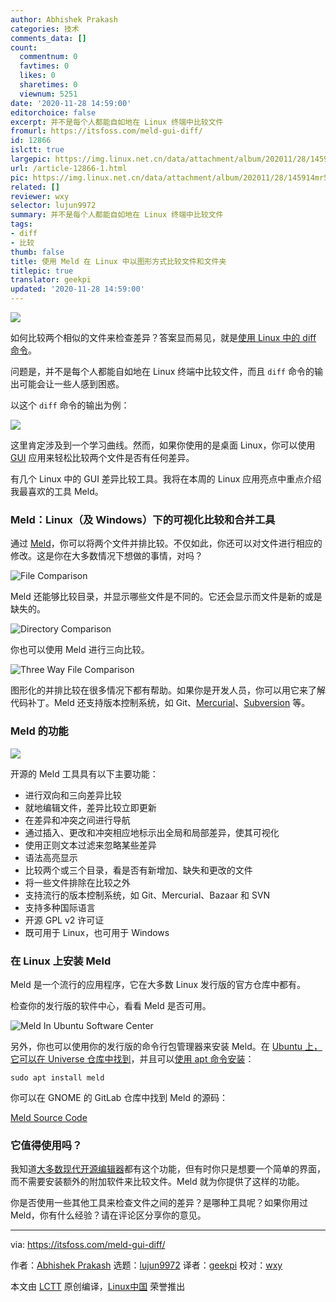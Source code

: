 ```yaml
---
author: Abhishek Prakash
categories: 技术
comments_data: []
count:
  commentnum: 0
  favtimes: 0
  likes: 0
  sharetimes: 0
  viewnum: 5251
date: '2020-11-28 14:59:00'
editorchoice: false
excerpt: 并不是每个人都能自如地在 Linux 终端中比较文件
fromurl: https://itsfoss.com/meld-gui-diff/
id: 12866
islctt: true
largepic: https://img.linux.net.cn/data/attachment/album/202011/28/145914mr5zcl2wnns8rj5j.jpg
url: /article-12866-1.html
pic: https://img.linux.net.cn/data/attachment/album/202011/28/145914mr5zcl2wnns8rj5j.jpg.thumb.jpg
related: []
reviewer: wxy
selector: lujun9972
summary: 并不是每个人都能自如地在 Linux 终端中比较文件
tags:
- diff
- 比较
thumb: false
title: 使用 Meld 在 Linux 中以图形方式比较文件和文件夹
titlepic: true
translator: geekpi
updated: '2020-11-28 14:59:00'
---
```


![](/data/attachment/album/202011/28/145914mr5zcl2wnns8rj5j.jpg)


如何比较两个相似的文件来检查差异？答案显而易见，就是[使用 Linux 中的 diff 命令](https://linuxhandbook.com/diff-command/)。


问题是，并不是每个人都能自如地在 Linux 终端中比较文件，而且 `diff` 命令的输出可能会让一些人感到困惑。


以这个 `diff` 命令的输出为例：


![](/data/attachment/album/202011/28/150137anmhkwoqpqd2cfnc.png)


这里肯定涉及到一个学习曲线。然而，如果你使用的是桌面 Linux，你可以使用 [GUI](https://itsfoss.com/gui-cli-tui/) 应用来轻松比较两个文件是否有任何差异。


有几个 Linux 中的 GUI 差异比较工具。我将在本周的 Linux 应用亮点中重点介绍我最喜欢的工具 Meld。


### Meld：Linux（及 Windows）下的可视化比较和合并工具


通过 [Meld](https://meldmerge.org)，你可以将两个文件并排比较。不仅如此，你还可以对文件进行相应的修改。这是你在大多数情况下想做的事情，对吗？


![File Comparison](/data/attachment/album/202011/28/145956hp3qpa52ypudtw95.png)


Meld 还能够比较目录，并显示哪些文件是不同的。它还会显示而文件是新的或是缺失的。


![Directory Comparison](/data/attachment/album/202011/28/150003ovv6gs6iwyzzygsd.png)


你也可以使用 Meld 进行三向比较。


![Three Way File Comparison](/data/attachment/album/202011/28/150010saxeegieehleo2cm.png)


图形化的并排比较在很多情况下都有帮助。如果你是开发人员，你可以用它来了解代码补丁。Meld 还支持版本控制系统，如 Git、[Mercurial](https://www.mercurial-scm.org/)、[Subversion](https://subversion.apache.org/) 等。


### Meld 的功能


![](/data/attachment/album/202011/28/150014rj3vhvl9vijhmj9i.png)


开源的 Meld 工具具有以下主要功能：


* 进行双向和三向差异比较
* 就地编辑文件，差异比较立即更新
* 在差异和冲突之间进行导航
* 通过插入、更改和冲突相应地标示出全局和局部差异，使其可视化
* 使用正则文本过滤来忽略某些差异
* 语法高亮显示
* 比较两个或三个目录，看是否有新增加、缺失和更改的文件
* 将一些文件排除在比较之外
* 支持流行的版本控制系统，如 Git、Mercurial、Bazaar 和 SVN
* 支持多种国际语言
* 开源 GPL v2 许可证
* 既可用于 Linux，也可用于 Windows


### 在 Linux 上安装 Meld


Meld 是一个流行的应用程序，它在大多数 Linux 发行版的官方仓库中都有。


检查你的发行版的软件中心，看看 Meld 是否可用。


![Meld In Ubuntu Software Center](/data/attachment/album/202011/28/150023psh63wgsrgug1ue2.png)


另外，你也可以使用你的发行版的命令行包管理器来安装 Meld。在 [Ubuntu 上，它可以在 Universe 仓库中找到](https://itsfoss.com/ubuntu-repositories/)，并且可以[使用 apt 命令安装](https://itsfoss.com/apt-command-guide/)：



```
sudo apt install meld

```

你可以在 GNOME 的 GitLab 仓库中找到 Meld 的源码：


[Meld Source Code](https://gitlab.gnome.org/GNOME/meld)


### 它值得使用吗？


我知道[大多数现代开源编辑器](https://itsfoss.com/best-modern-open-source-code-editors-for-linux/)都有这个功能，但有时你只是想要一个简单的界面，而不需要安装额外的附加软件来比较文件。Meld 就为你提供了这样的功能。


你是否使用一些其他工具来检查文件之间的差异？是哪种工具呢？如果你用过 Meld，你有什么经验？请在评论区分享你的意见。




---


via: <https://itsfoss.com/meld-gui-diff/>


作者：[Abhishek Prakash](https://itsfoss.com/author/abhishek/) 选题：[lujun9972](https://github.com/lujun9972) 译者：[geekpi](https://github.com/geekpi) 校对：[wxy](https://github.com/wxy)


本文由 [LCTT](https://github.com/LCTT/TranslateProject) 原创编译，[Linux中国](https://linux.cn/) 荣誉推出